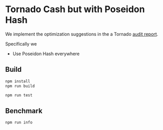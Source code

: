 # Tornado Cash but with Poseidon Hash

We implement the optimization suggestions in the a Tornado [audit report](https://tornado.cash/audits/TornadoCash_cryptographic_review_ABDK.pdf).

Specifically we

- Use Poseidon Hash everywhere


## Build

```sh
npm install
npm run build
```

```sh
npm run test
```

## Benchmark

```sh
npm run info
```